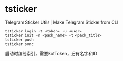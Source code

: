 # tsticker

Telegram Sticker Utils | Make Telegram Sticker from CLI

```shell
tsticker login -t <token> -u <user>
tsticker init -n <pack_name> -t <pack_title>
tsticker push
tsticker sync
```

启动时编制索引，需要BotToken，还有名字和ID